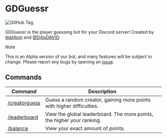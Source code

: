 # GDGuessr

![GitHub Tag](https://img.shields.io/github/v/tag/at4pm/gdguessr?label=version)

GDGuessr is the player guessing bot for your Discord server!
Created by [@at4pm] and [@D4isDAVID].

> [!NOTE]
> This is an Alpha version of our bot, and many features will be subject to change.
> Please report any bugs by opening an [issue].

## Commands

| Command         | Description                                                            |
| --------------- | ---------------------------------------------------------------------- |
| [/creatorguess] | Guess a random creator, gaining more points with higher difficulties.  |
| [/leaderboard]  | View the global leaderboard. The more points, the higher your ranking. |
| [/balance]      | View your exact amount of points.                                      |

[@at4pm]: https://mewo.lol/profile
[@d4isdavid]: https://github.com/D4isDAVID
[issue]: https://github.com/at4pm/gdguessr/issues/new
[/leaderboard]: ./src/commands/economy/leaderboard.js
[/balance]: ./src/commands/economy/balance.js
[/creatorguess]: ./src/commands/guessing/creator.js
[`.env.example`]: ./.env.example
[`config.json.example`]: ./config.json.example
